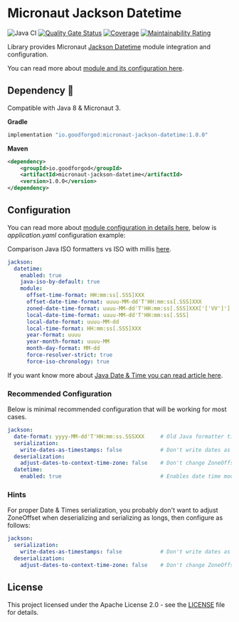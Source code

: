 # Micronaut Jackson Datetime

![Java CI](https://github.com/GoodforGod/micronaut-jackson-datetime/workflows/Java%20CI/badge.svg)
[![Quality Gate Status](https://sonarcloud.io/api/project_badges/measure?project=GoodforGod_micronaut-jackson-datetime&metric=alert_status)](https://sonarcloud.io/dashboard?id=GoodforGod_micronaut-jackson-datetime)
[![Coverage](https://sonarcloud.io/api/project_badges/measure?project=GoodforGod_micronaut-jackson-datetime&metric=coverage)](https://sonarcloud.io/dashboard?id=GoodforGod_micronaut-jackson-datetime)
[![Maintainability Rating](https://sonarcloud.io/api/project_badges/measure?project=GoodforGod_micronaut-jackson-datetime&metric=sqale_rating)](https://sonarcloud.io/dashboard?id=GoodforGod_micronaut-jackson-datetime)

Library provides Micronaut [Jackson Datetime](https://github.com/GoodforGod/jackson-datetime-configuration) module integration and configuration.

You can read more about [module and its configuration here](https://github.com/GoodforGod/jackson-datetime-configuration).

## Dependency :rocket:

Compatible with Java 8 & Micronaut 3.

**Gradle**
```groovy
implementation "io.goodforgod:micronaut-jackson-datetime:1.0.0"
```

**Maven**
```xml
<dependency>
    <groupId>io.goodforgod</groupId>
    <artifactId>micronaut-jackson-datetime</artifactId>
    <version>1.0.0</version>
</dependency>
```

## Configuration

You can read more about [module configuration in details here](https://github.com/GoodforGod/jackson-datetime-configuration#configuration), below is *application.yaml* configuration example:

Comparison Java ISO formatters vs ISO with millis [here](https://github.com/GoodforGod/jackson-datetime-configuration#configuration).

```yaml
jackson:
  datetime:
    enabled: true                                                       # Enable DateTime module registration (default true)
    java-iso-by-default: true                                           # Enabled Java ISO formatters by default (default - ISO with millis)
    module:
      offset-time-format: HH:mm:ss[.SSS]XXX                             # Set OffsetTime formatter (<- default value)
      offset-date-time-format: uuuu-MM-dd'T'HH:mm:ss[.SSS]XXX           # Set OffsetDateTime formatter (<- default value)
      zoned-date-time-format: uuuu-MM-dd'T'HH:mm:ss[.SSS]XXX['['VV']']  # Set ZonedDateTime formatter (<- default value)
      local-date-time-format: uuuu-MM-dd'T'HH:mm:ss[.SSS]               # Set LocalDateTime formatter (<- default value)
      local-date-format: uuuu-MM-dd                                     # Set LocalDate formatter (<- default value)
      local-time-format: HH:mm:ss[.SSS]XXX                              # Set LocalTime formatter (<- default value)
      year-format: uuuu                                                 # Set Year formatter (<- default value)
      year-month-format: uuuu-MM                                        # Set YearMonth formatter (<- default value)
      month-day-format: MM-dd                                           # Set MonthDay formatter (<- default value)
      force-resolver-strict: true                                       # Forces ResolverStyle#STRICT for all formatters (default - false)
      force-iso-chronology: true                                        # Forces IsoChronology for all formatters (default - false)
```

If you want know more about [Java Date & Time you can read article here](https://goodforgod.dev/posts/2/).

### Recommended Configuration

Below is minimal recommended configuration that will be working for most cases.

```yaml
jackson:
  date-format: yyyy-MM-dd'T'HH:mm:ss.SSSXXX     # Old Java formatter time API similar to what this library provides for java.time.*
  serialization:
    write-dates-as-timestamps: false            # Don't write dates as longs
  deserialization:
    adjust-dates-to-context-time-zone: false    # Don't change ZoneOffset to local
  datetime:
    enabled: true                               # Enables date time module registration
```

### Hints

For proper Date & Times serialization, you probably don't want to adjust ZoneOffset when deserializing and serializing as longs, then configure as follows:

```yaml
jackson:
  serialization:
    write-dates-as-timestamps: false            # Don't write dates as longs
  deserialization:
    adjust-dates-to-context-time-zone: false    # Don't change ZoneOffset to local
```

## License

This project licensed under the Apache License 2.0 - see the [LICENSE](LICENSE) file for details.

